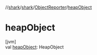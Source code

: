 //[shark](../../../index.md)/[shark](../index.md)/[ObjectReporter](index.md)/[heapObject](heap-object.md)

# heapObject

[jvm]\
val [heapObject](heap-object.md): HeapObject
